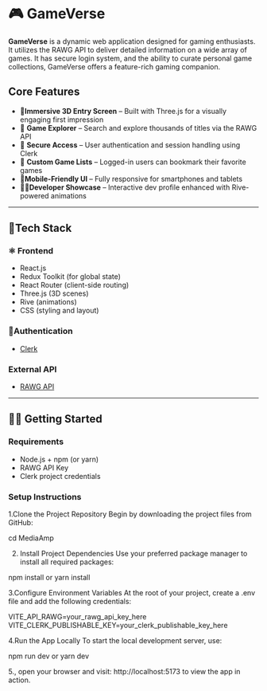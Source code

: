 # 🎮 GameVerse

**GameVerse** is a dynamic web application designed for gaming enthusiasts. It utilizes the RAWG API to deliver detailed information on a wide array of games. It has secure login system, and the ability to curate personal game collections, GameVerse offers a feature-rich gaming companion.


##  Core Features

- 🧊**Immersive 3D Entry Screen** – Built with Three.js for a visually engaging first impression
- 🔎 **Game Explorer** – Search and explore thousands of titles via the RAWG API
- 🔐 **Secure Access** – User authentication and session handling using Clerk
- 💾 **Custom Game Lists** – Logged-in users can bookmark their favorite games
- 📱**Mobile-Friendly UI** – Fully responsive for smartphones and tablets
- 👨‍💻**Developer Showcase** – Interactive dev profile enhanced with Rive-powered animations

---

## 🧰Tech Stack
### ⚛️ Frontend
- React.js
- Redux Toolkit (for global state)
- React Router (client-side routing)
- Three.js (3D scenes)
- Rive (animations)
- CSS (styling and layout)

### 🔐Authentication
- [Clerk](https://clerk.dev/)

### External API
- [RAWG API](https://rawg.io/apidocs)

---

## 🧑‍🏫 Getting Started

### Requirements

- Node.js + npm (or yarn)
- RAWG API Key
- Clerk project credentials

### Setup Instructions

1.Clone the Project Repository
Begin by downloading the project files from GitHub:


cd MediaAmp

2. Install Project Dependencies
Use your preferred package manager to install all required packages:

npm install or
yarn install



3.Configure Environment Variables
At the root of your project, create a .env file and add the following credentials:


VITE_API_RAWG=your_rawg_api_key_here
VITE_CLERK_PUBLISHABLE_KEY=your_clerk_publishable_key_here

4.Run the App Locally
To start the local development server, use:

npm run dev or
yarn dev

5., open your browser and visit:
http://localhost:5173
to view the app in action.

